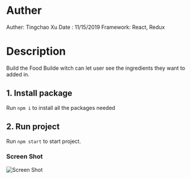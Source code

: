 # Auther
Auther: Tingchao Xu
Date  : 11/15/2019
Framework: React, Redux

# Description
Build the Food Builde witch can let user see the ingredients they want to added in. 

## 1. Install package
Run `npm i` to install all the packages needed

## 2. Run project
Run `npm start` to start project.

### Screen Shot

![Screen Shot](https://github.com/WilliamXuFire/Food-Builder/blob/master/public/Screen%20Shot.png)

